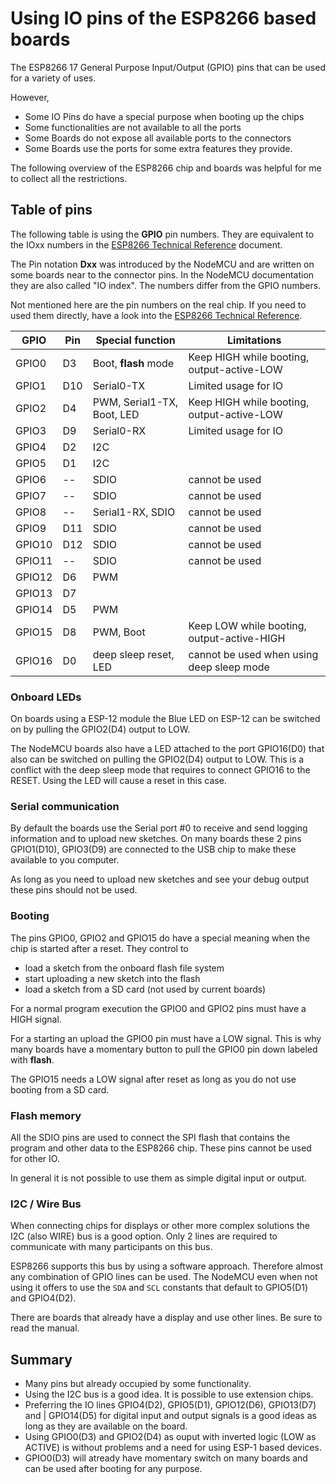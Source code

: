 # Using IO pins of the ESP8266 based boards

The ESP8266 17 General Purpose Input/Output (GPIO) pins that can be used for a variety of uses.

However,

* Some IO Pins do have a special purpose when booting up the chips
* Some functionalities are not available to all the ports
* Some Boards do not expose all available ports to the connectors
* Some Boards use the ports for some extra features they provide.

The following overview of the ESP8266 chip and boards was helpful for me to collect all the restrictions.

## Table of pins

The following table is using the **GPIO** pin numbers. They are equivalent to the IOxx numbers in the [ESP8266 Technical Reference] document.

The Pin notation **Dxx** was introduced by the NodeMCU and are written on some boards near to the connector pins. In the NodeMCU documentation they are also called "IO index". The numbers differ from the GPIO numbers.

Not mentioned here are the pin numbers on the real chip. If you need to used them directly, have a look into the [ESP8266 Technical Reference].

| GPIO   | Pin | Special function           | Limitations                                |
| ------ | --- | -------------------------- | ------------------------------------------ |
| GPIO0  | D3  | Boot, **flash** mode       | Keep HIGH while booting, output-active-LOW |
| GPIO1  | D10 | Serial0-TX                 | Limited usage for IO                       |
| GPIO2  | D4  | PWM, Serial1-TX, Boot, LED | Keep HIGH while booting, output-active-LOW |
| GPIO3  | D9  | Serial0-RX                 | Limited usage for IO                       |
| GPIO4  | D2  | I2C                        |
| GPIO5  | D1  | I2C                        |
| GPIO6  | --  | SDIO                       | cannot be used                             |
| GPIO7  | --  | SDIO                       | cannot be used                             |
| GPIO8  | --  | Serial1-RX, SDIO           | cannot be used                             |
| GPIO9  | D11 | SDIO                       | cannot be used                             |
| GPIO10 | D12 | SDIO                       | cannot be used                             |
| GPIO11 | --  | SDIO                       | cannot be used                             |
| GPIO12 | D6  | PWM                        |
| GPIO13 | D7  |                            |
| GPIO14 | D5  | PWM                        |
| GPIO15 | D8  | PWM, Boot                  | Keep LOW while booting, output-active-HIGH |
| GPIO16 | D0  | deep sleep reset, LED      | cannot be used when using deep sleep mode  |

### Onboard LEDs

On boards using a ESP-12 module the Blue LED on ESP-12 can be switched on by pulling the GPIO2(D4) output to LOW.

The NodeMCU boards also have a LED attached to the port GPIO16(D0) that also can be switched on pulling the GPIO2(D4) output to LOW.
This is a conflict with the deep sleep mode that requires to connect GPIO16 to the RESET. Using the LED will cause a reset in this case.

### Serial communication

By default the boards use the Serial port \#0 to receive and send logging information and to upload new sketches.
On many boards these 2 pins GPIO1(D10), GPIO3(D9) are connected to the USB chip to make these available to you computer.

As long as you need to upload new sketches and see your debug output these pins should not be used.

### Booting

The pins GPIO0, GPIO2 and GPIO15 do have a special meaning when the chip is started after a reset. They control to

* load a sketch from the onboard flash file system
* start uploading a new sketch into the flash
* load a sketch from a SD card (not used by current boards)

For a normal program execution the GPIO0 and GPIO2 pins must have a HIGH signal.

For a starting an upload the GPIO0 pin must have a LOW signal.
This is why many boards have a momentary button to pull the GPIO0 pin down labeled with **flash**.

The GPIO15 needs a LOW signal after reset as long as you do not use booting from a SD card.

### Flash memory

All the SDIO pins are used to connect the SPI flash that contains the program and other data to the ESP8266 chip.
These pins cannot be used for other IO.

In general it is not possible to use them as simple digital input or output.

### I2C / Wire Bus

When connecting chips for displays or other more complex solutions the I2C (also WIRE) bus is a good option.
Only 2 lines are required to communicate with many participants on this bus.

ESP8266 supports this bus by using a software approach. Therefore almost any combination of GPIO lines can be used.
The NodeMCU even when not using it offers to use the `SDA` and `SCL` constants that default to GPIO5(D1) and GPIO4(D2).

There are boards that already have a display and use other lines. Be sure to read the manual.

## Summary

* Many pins but already occupied by some functionality.
* Using the I2C bus is a good idea. It is possible to use extension chips.
* Preferring the IO lines GPIO4(D2), GPIO5(D1), GPIO12(D6), GPIO13(D7) and     |
GPIO14(D5) for digital input and output signals is a good ideas as long as they are available on the board.
* Using GPIO0(D3) and GPIO2(D4) as ouput with inverted logic (LOW as ACTIVE) is without problems  and a need for using ESP-1 based devices.
* GPIO0(D3) will atready have momentary switch on many boards and can be used after booting for any purpose.

[ESP8266 Technical Reference]: (https://www.espressif.com/sites/default/files/documentation/esp8266-technical_reference_en.pdf)
[ESP8266EX Datasheet]: (https://www.espressif.com/sites/default/files/documentation/0a-esp8266ex_datasheet_en.pdf)
[NodeMCU Documentation]: (https://nodemcu.readthedocs.io/en/master/)